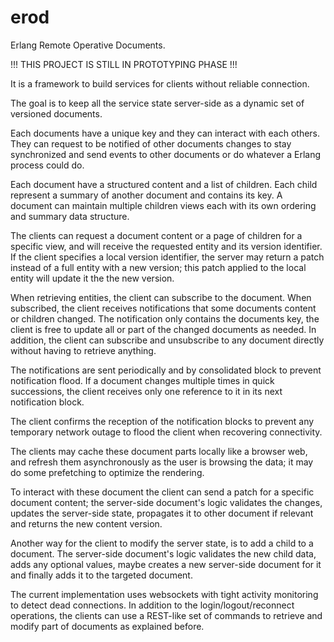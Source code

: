 ﻿erod
====

Erlang Remote Operative Documents.

!!! THIS PROJECT IS STILL IN PROTOTYPING PHASE !!!

It is a framework to build services for clients without reliable connection.

The goal is to keep all the service state server-side as a dynamic set
of versioned documents.

Each documents have a unique key and they can interact with each others.
They can request to be notified of other documents changes
to stay synchronized and send events to other documents or do whatever
a Erlang process could do.

Each document have a structured content and a list of children.
Each child represent a summary of another document and contains its key.
A document can maintain multiple children views each with its own
ordering and summary data structure.

The clients can request a document content or a page of children for
a specific view, and will receive the requested entity and its version identifier.
If the client specifies a local version identifier, the server may return a patch
instead of a full entity with a new version; this patch applied
to the local entity will update it the the new version.

When retrieving entities, the client can subscribe to the document.
When subscribed, the client receives notifications that some documents content
or children changed. The notification only contains the documents key, the client
is free to update all or part of the changed documents as needed.
In addition, the client can subscribe and unsubscribe to any document
directly without having to retrieve anything.

The notifications are sent periodically and by consolidated block to prevent
notification flood. If a document changes multiple times in quick successions,
the client receives only one reference to it in its next notification block.

The client confirms the reception of the notification blocks to prevent any
temporary network outage to flood the client when recovering connectivity.

The clients may cache these document parts locally like a browser web,
and refresh them asynchronously as the user is browsing the data;
it may do some prefetching to optimize the rendering.

To interact with these document the client can send a patch for a specific
document content; the server-side document's logic validates the changes,
updates the server-side state, propagates it to other document if relevant and
returns the new content version.

Another way for the client to modify the server state, is to add a child
to a document. The server-side document's logic validates the new child data,
adds any optional values, maybe creates a new server-side document for it
and finally adds it to the targeted document.

The current implementation uses websockets with tight activity monitoring to detect dead connections.
In addition to the login/logout/reconnect operations, the clients can use a REST-like set of commands
to retrieve and modify part of documents as explained before.
